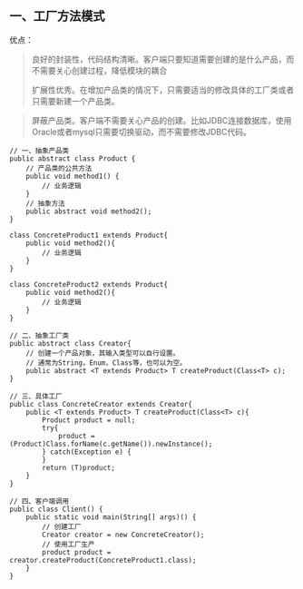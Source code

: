 ## 一、工厂方法模式

优点：
> 良好的封装性，代码结构清晰。客户端只要知道需要创建的是什么产品，而不需要关心创建过程，降低模块的耦合
> 
> 扩展性优秀。在增加产品类的情况下，只需要适当的修改具体的工厂类或者只需要新建一个产品类。

> 屏蔽产品类。客户端不需要关心产品的创建。比如JDBC连接数据库，使用Oracle或者mysql只需要切换驱动，而不需要修改JDBC代码。

	// 一、抽象产品类
	public abstract class Product {
		// 产品类的公共方法
		public void method1() {
			// 业务逻辑
		}
		// 抽象方法
		public abstract void method2();
	}

	class ConcreteProduct1 extends Product{
		public void method2(){
			// 业务逻辑
		}
	}

	class ConcreteProduct2 extends Product{
		public void method2(){
			// 业务逻辑
		}
	}

	// 二、抽象工厂类
	public abstract class Creator{
		// 创建一个产品对象，其输入类型可以自行设置。
		// 通常为String，Enum，Class等，也可以为空。
		public abstract <T extends Product> T createProduct(Class<T> c);
	}

	// 三、具体工厂
	public class ConcreteCreator extends Creator{
		public <T extends Product> T createProduct(Class<T> c){
			Product product = null;
			try{
				product = (Product)Class.forName(c.getName()).newInstance();
			} catch(Exception e) {
			}
			return (T)product;
		}
	}

	// 四、客户端调用
	public class Client() {
		public static void main(String[] args)() {
			// 创建工厂
			Creator creator = new ConcreteCreator();
			// 使用工厂生产
			product product = creator.createProduct(ConcreteProduct1.class);
		}
	}